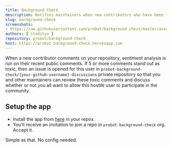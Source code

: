 ```yaml
---
title: Background Check
description: Notifies maintainers when new contributors who have been toxic in the past join the project
slug: background-check
screenshots:
- https://raw.githubusercontent.com/probot/background-check/master/assets/demonstration.png
authors: [ itaditya ]
repository: probot/background-check
host: https://probot-background-check.herokuapp.com
---
```


When a new contributor comments on your repository, sentiment analysis is run on their recent public comments. If 5 or more comments stand out as toxic, then an issue is opened for this user in `probot-background-check/{your-github-username}-discussions` private repository so that you and other maintainers can review these toxic comments and discuss whether or not you all want to allow this hostile user to participate in the community.

## Setup the app

* Install the app from [here](https://github.com/apps/background-check) in your repos.
* You'll receive an invitation to join a repo in `probot-background-check` org. Accept it.

Simple as that. No config needed.
